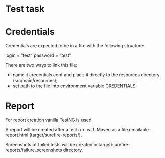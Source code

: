 # Test task

# Credentials 
Credentials are expected to be in a file with the following structure:

login = "test"
password = "test"

There are two ways to link this file:
- name it credentials.conf and place it directly to the resources directory (src/main/resources);
- set path to the file into environment variable CREDENTIALS. 

# Report
For report creation vanilla TestNG is used.

A report will be created after a test run with Maven as a file emailable-report.html (target/surefire-reports/). 

Screenshots of failed tests will be created in target/surefire-reports/failure_screenshots directory.
